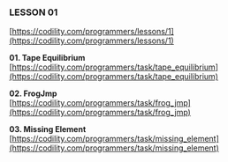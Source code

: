 ### LESSON 01

[https://codility.com/programmers/lessons/1](https://codility.com/programmers/lessons/1)


**01. Tape Equilibrium**  
[https://codility.com/programmers/task/tape_equilibrium](https://codility.com/programmers/task/tape_equilibrium)

**02. FrogJmp**  
[https://codility.com/programmers/task/frog_jmp](https://codility.com/programmers/task/frog_jmp)

**03. Missing Element**  
[https://codility.com/programmers/task/missing_element](https://codility.com/programmers/task/missing_element)
